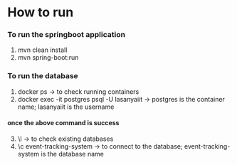 # How to run

### To run the springboot application
1. mvn clean install
2. mvn spring-boot:run

### To run the database
1. docker ps -> to check running containers
2. docker exec -it postgres psql -U lasanyaiit -> postgres is the container name; lasanyaiit is the username
#### once the above command is success
3. \l -> to check existing databases
4. \c event-tracking-system -> to connect to the database; event-tracking-system is the database name